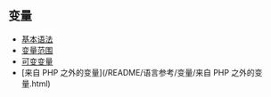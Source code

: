 ## 变量

* [基本语法](/README/语言参考/变量/基本语法.html)
* [变量范围](/README/语言参考/变量/变量范围.html)
* [可变变量](/README/语言参考/变量/可变变量.html)
* [来自 PHP 之外的变量](/README/语言参考/变量/来自 PHP 之外的变量.html)

